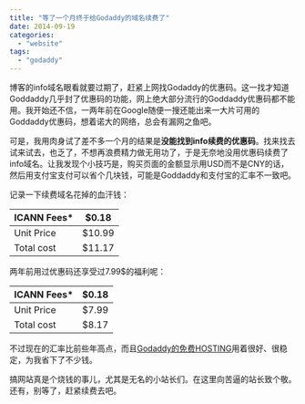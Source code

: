 ```yaml
---
title: "等了一个月终于给Godaddy的域名续费了"
date: 2014-09-19
categories: 
  - "website"
tags: 
  - "godaddy"
---
```


博客的info域名眼看就要过期了，赶紧上网找Godaddy的优惠码。这一找才知道Goddaddy几乎封了优惠码的功能，网上绝大部分流行的Goddaddy优惠码都不能用。我开始还不信，一两年前在Google随便一搜还能出来一大片可用的Goddaddy优惠码，想着诺大的网络，总会有漏网之鱼吧。

可是，我用肉身试了差不多一个月的结果是**没能找到****info****续费的优惠码**。找来找去试来试去，也乏了，不想再浪费精力做无用功了，于是无奈地没用优惠码续费了info域名。让我发现个小技巧是，购买页面的金额显示用USD而不是CNY的话，然后用支付宝支付可以省个几块钱，可能是Goddaddy和支付宝的汇率不一致吧。

记录一下续费域名花掉的血汗钱：

| ICANN Fees\* | $0.18 |
| --- | --- |
| Unit Price | $10.99   |
| Total cost | $11.17 |

两年前用过优惠码还享受过7.99$的福利呢：

| ICANN Fees\* | $0.18 |
| --- | --- |
| Unit Price | $7.99 |
| Total cost | $8.17 |

不过现在的汇率比前些年高点，而且[Godaddy的免费HOSTING](http://www.jfsay.com/archives/644.html "换用Godaddy的免费空间")用着很好、很稳定，为我省下了不少钱。

搞网站真是个烧钱的事儿，尤其是无名的小站长们。在这里向苦逼的站长致个敬。还有，别等了，赶紧续费去吧。
